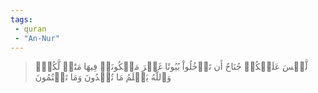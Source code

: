 ```yaml
---
tags: 
 - quran 
 - "An-Nur"
---
```


> لَّيۡسَ عَلَيۡكُمۡ جُنَاحٌ أَن تَدۡخُلُواْ بُيُوتًا غَيۡرَ مَسۡكُونَةٖ فِيهَا مَتَٰعٞ لَّكُمۡۚ وَٱللَّهُ يَعۡلَمُ مَا تُبۡدُونَ وَمَا تَكۡتُمُونَ
